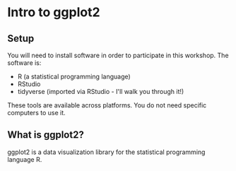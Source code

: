 # Intro to ggplot2

## Setup

You will need to install software in order to participate in this workshop. The software is:

- R (a statistical programming language)
- RStudio
- tidyverse (imported via RStudio - I'll walk you through it!)

These tools are available across platforms. You do not need specific computers to use it.

## What is ggplot2?

ggplot2 is a data visualization library for the statistical programming language R.
